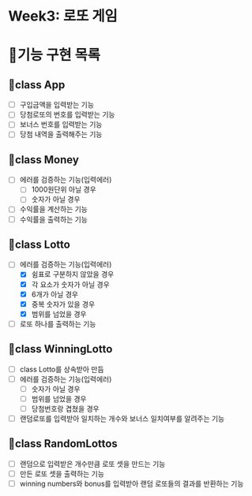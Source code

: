 # Week3: 로또 게임

# 🎯기능 구현 목록

## 🥇class App

- [ ] 구입금액을 입력받는 기능
- [ ] 당첨로또의 번호를 입력받는 기능
- [ ] 보너스 번호를 입력받는 기능
- [ ] 당첨 내역을 출력해주는 기능

## 🥇class Money

- [ ] 에러를 검증하는 기능(입력에러)
  - [ ] 1000원단위 아닐 경우
  - [ ] 숫자가 아닐 경우
- [ ] 수익률을 계산하는 기능
- [ ] 수익률을 출력하는 기능

## 🥇class Lotto

- [ ] 에러를 검증하는 기능(입력에러)
  - [x] 쉼표로 구분하지 않았을 경우
  - [x] 각 요소가 숫자가 아닐 경우
  - [x] 6개가 아닐 경우
  - [x] 중복 숫자가 있을 경우
  - [x] 범위를 넘었을 경우
- [ ] 로또 하나를 출력하는 기능

## 🥇class WinningLotto

- [ ] class Lotto를 상속받아 만듬
- [ ] 에러를 검증하는 기능(입력에러)
  - [ ] 숫자가 아닐 경우
  - [ ] 범위를 넘었을 경우
  - [ ] 당첨번호랑 겹쳤을 경우
- [ ] 랜덤로또를 입력받아 일치하는 개수와 보너스 일치여부를 알려주는 기능

## 🥇class RandomLottos

- [ ] 랜덤으로 입력받은 개수만큼 로또 셋을 만드는 기능
- [ ] 만든 로또 셋을 출력하는 기능
- [ ] winning numbers와 bonus를 입력받아 랜덤 로또들의 결과를 반환하는 기능

